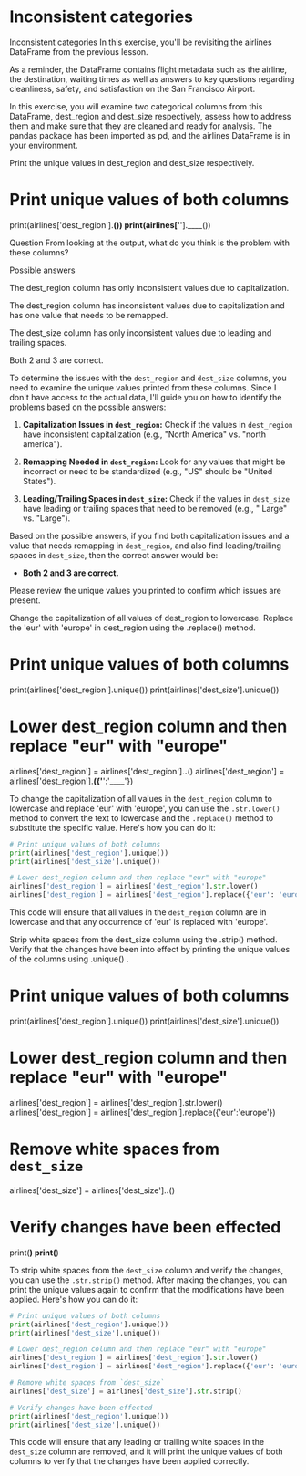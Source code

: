 # Inconsistent categories

Inconsistent categories
In this exercise, you'll be revisiting the airlines DataFrame from the previous lesson.

As a reminder, the DataFrame contains flight metadata such as the airline, the destination, waiting times as well as answers to key questions regarding cleanliness, safety, and satisfaction on the San Francisco Airport.

In this exercise, you will examine two categorical columns from this DataFrame, dest_region and dest_size respectively, assess how to address them and make sure that they are cleaned and ready for analysis. The pandas package has been imported as pd, and the airlines DataFrame is in your environment.

Print the unique values in dest_region and dest_size respectively.

# Print unique values of both columns
print(airlines['dest_region'].____())
print(airlines['____'].____())

Question
From looking at the output, what do you think is the problem with these columns?

Possible answers


The dest_region column has only inconsistent values due to capitalization.

The dest_region column has inconsistent values due to capitalization and has one value that needs to be remapped.

The dest_size column has only inconsistent values due to leading and trailing spaces.

Both 2 and 3 are correct.


To determine the issues with the `dest_region` and `dest_size` columns, you need to examine the unique values printed from these columns. Since I don't have access to the actual data, I'll guide you on how to identify the problems based on the possible answers:

1. **Capitalization Issues in `dest_region`:** Check if the values in `dest_region` have inconsistent capitalization (e.g., "North America" vs. "north america").

2. **Remapping Needed in `dest_region`:** Look for any values that might be incorrect or need to be standardized (e.g., "US" should be "United States").

3. **Leading/Trailing Spaces in `dest_size`:** Check if the values in `dest_size` have leading or trailing spaces that need to be removed (e.g., " Large" vs. "Large").

Based on the possible answers, if you find both capitalization issues and a value that needs remapping in `dest_region`, and also find leading/trailing spaces in `dest_size`, then the correct answer would be:

- **Both 2 and 3 are correct.**

Please review the unique values you printed to confirm which issues are present.

Change the capitalization of all values of dest_region to lowercase.
Replace the 'eur' with 'europe' in dest_region using the .replace() method.

# Print unique values of both columns
print(airlines['dest_region'].unique())
print(airlines['dest_size'].unique())

# Lower dest_region column and then replace "eur" with "europe"
airlines['dest_region'] = airlines['dest_region'].____.____()
airlines['dest_region'] = airlines['dest_region'].____({'____':'____'})

To change the capitalization of all values in the `dest_region` column to lowercase and replace 'eur' with 'europe', you can use the `.str.lower()` method to convert the text to lowercase and the `.replace()` method to substitute the specific value. Here's how you can do it:

```python
# Print unique values of both columns
print(airlines['dest_region'].unique())
print(airlines['dest_size'].unique())

# Lower dest_region column and then replace "eur" with "europe"
airlines['dest_region'] = airlines['dest_region'].str.lower()
airlines['dest_region'] = airlines['dest_region'].replace({'eur': 'europe'})
```

This code will ensure that all values in the `dest_region` column are in lowercase and that any occurrence of 'eur' is replaced with 'europe'.

Strip white spaces from the dest_size column using the .strip() method.
Verify that the changes have been into effect by printing the unique values of the columns using .unique() .

# Print unique values of both columns
print(airlines['dest_region'].unique())
print(airlines['dest_size'].unique())

# Lower dest_region column and then replace "eur" with "europe"
airlines['dest_region'] = airlines['dest_region'].str.lower() 
airlines['dest_region'] = airlines['dest_region'].replace({'eur':'europe'})

# Remove white spaces from `dest_size`
airlines['dest_size'] = airlines['dest_size'].____.____()

# Verify changes have been effected
print(____)
print(____)


To strip white spaces from the `dest_size` column and verify the changes, you can use the `.str.strip()` method. After making the changes, you can print the unique values again to confirm that the modifications have been applied. Here's how you can do it:

```python
# Print unique values of both columns
print(airlines['dest_region'].unique())
print(airlines['dest_size'].unique())

# Lower dest_region column and then replace "eur" with "europe"
airlines['dest_region'] = airlines['dest_region'].str.lower()
airlines['dest_region'] = airlines['dest_region'].replace({'eur': 'europe'})

# Remove white spaces from `dest_size`
airlines['dest_size'] = airlines['dest_size'].str.strip()

# Verify changes have been effected
print(airlines['dest_region'].unique())
print(airlines['dest_size'].unique())
```

This code will ensure that any leading or trailing white spaces in the `dest_size` column are removed, and it will print the unique values of both columns to verify that the changes have been applied correctly.